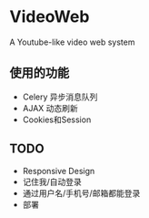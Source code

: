 # VideoWeb
A Youtube-like video web system

## 使用的功能

* Celery 异步消息队列
* AJAX 动态刷新
* Cookies和Session

## TODO

* Responsive Design
* 记住我/自动登录
* 通过用户名/手机号/邮箱都能登录
* 部署
